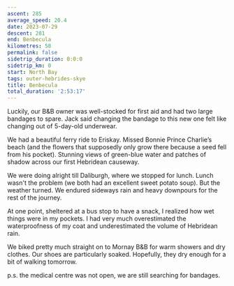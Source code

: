 ```yaml
---
ascent: 285
average_speed: 20.4
date: 2023-07-29
descent: 281
end: Benbecula
kilometres: 58
permalink: false
sidetrip_duration: 0:0:0
sidetrip_km: 0
start: North Bay
tags: outer-hebrides-skye
title: Benbecula
total_duration: '2:53:17'
---
```


Luckily, our B&B owner was well-stocked for first aid and had two large bandages to spare. Jack said changing the bandage to this new one felt like changing out of 5-day-old underwear.

We had a beautiful ferry ride to Eriskay. Missed Bonnie Prince Charlie’s beach (and the flowers that supposedly only grow there because a seed fell from his pocket). Stunning views of green-blue water and patches of shadow across our first Hebridean causeway.

We were doing alright till Daliburgh, where we stopped for lunch. Lunch wasn't the problem (we both had an excellent sweet potato soup). But the weather turned. We endured sideways rain and heavy downpours for the rest of the journey.

At one point, sheltered at a bus stop to have a snack, I realized how wet things were in my pockets. I had very much overestimated the waterproofness of my coat and underestimated the volume of Hebridean rain.

We biked pretty much straight on to Mornay B&B for warm showers and dry clothes. Our shoes are particularly soaked. Hopefully, they dry enough for a bit of walking tomorrow.

p.s. the medical centre was not open, we are still searching for bandages.
